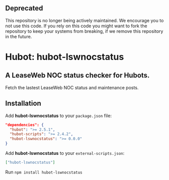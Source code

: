 ## Deprecated

This repository is no longer being actively maintained. We encourage you to not use this code.
If you rely on this code you might want to fork the repository to keep your systems from breaking, if we remove this repository in the future.

# Hubot: hubot-lswnocstatus

## A LeaseWeb NOC status checker for Hubots.

Fetch the lastest LeaseWeb NOC status and maintenance posts.

## Installation

Add **hubot-lswnocstatus** to your `package.json` file:

```json
"dependencies": {
  "hubot": ">= 2.5.1",
  "hubot-scripts": ">= 2.4.2",
  "hubot-lswnocstatus": ">= 0.0.0"
}
```

Add **hubot-lswnocstatus** to your `external-scripts.json`:

```json
["hubot-lswnocstatus"]
```

Run `npm install hubot-lswnocstatus`

